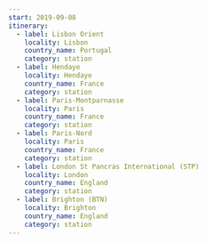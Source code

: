 ```yaml
---
start: 2019-09-08
itinerary:
  - label: Lisbon Orient
    locality: Lisbon
    country_name: Portugal
    category: station
  - label: Hendaye
    locality: Hendaye
    country_name: France
    category: station
  - label: Paris-Montparnasse
    locality: Paris
    country_name: France
    category: station
  - label: Paris-Nord
    locality: Paris
    country_name: France
    category: station
  - label: London St Pancras International (STP)
    locality: London
    country_name: England
    category: station
  - label: Brighton (BTN)
    locality: Brighton
    country_name: England
    category: station
---
```

